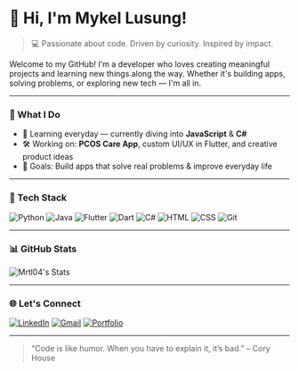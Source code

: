 # 👋 Hi, I'm Mykel Lusung!

> 💻 Passionate about code. Driven by curiosity. Inspired by impact.

Welcome to my GitHub! I'm a developer who loves creating meaningful projects and learning new things along the way. Whether it's building apps, solving problems, or exploring new tech — I'm all in.

---

### 🚀 What I Do
- 🌱 Learning everyday — currently diving into **JavaScript** & **C#**
- 🛠️ Working on: **PCOS Care App**, custom UI/UX in Flutter, and creative product ideas
- 🎯 Goals: Build apps that solve real problems & improve everyday life

---

### 🧰 Tech Stack
![Python](https://img.shields.io/badge/Python-3776AB?style=flat&logo=python&logoColor=white)
![Java](https://img.shields.io/badge/Java-007396?style=flat&logo=java&logoColor=white)
![Flutter](https://img.shields.io/badge/Flutter-02569B?style=flat&logo=flutter&logoColor=white)
![Dart](https://img.shields.io/badge/Dart-0175C2?style=flat&logo=dart&logoColor=white)
![C#](https://img.shields.io/badge/C%23-239120?style=flat&logo=c-sharp&logoColor=white)
![HTML](https://img.shields.io/badge/HTML5-E34F26?style=flat&logo=html5&logoColor=white)
![CSS](https://img.shields.io/badge/CSS3-1572B6?style=flat&logo=css3&logoColor=white)
![Git](https://img.shields.io/badge/Git-F05032?style=flat&logo=git&logoColor=white)

---

### 📊 GitHub Stats

![Mrtl04's Stats](https://github-readme-stats.vercel.app/api?username=Mrtl04&theme=vue-dark&show_icons=true&hide_border=true&count_private=true)

---

### 🌐 Let's Connect
[![LinkedIn](https://img.shields.io/badge/LinkedIn-0A66C2?style=flat&logo=linkedin&logoColor=white)](https://www.linkedin.com/)
[![Gmail](https://img.shields.io/badge/Gmail-D14836?style=flat&logo=gmail&logoColor=white)](mailto:youremail@gmail.com)
[![Portfolio](https://img.shields.io/badge/Portfolio-000?style=flat&logo=vercel&logoColor=white)](https://your-portfolio-link.com)

---

> “Code is like humor. When you have to explain it, it’s bad.” – Cory House

